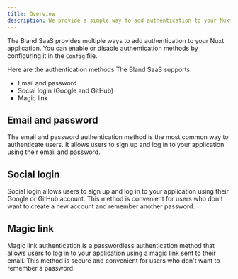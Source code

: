 ```yaml
---
title: Overview
description: We provide a simple way to add authentication to your Nuxt application.
---
```


The Bland SaaS provides multiple ways to add authentication to your Nuxt application. You can enable or disable authentication methods by configuring it in the `Config` file.

Here are the authentication methods The Bland SaaS supports:

- Email and password
- Social login (Google and GitHub)
- Magic link

## Email and password

The email and password authentication method is the most common way to authenticate users. It allows users to sign up and log in to your application using their email and password.

## Social login

Social login allows users to sign up and log in to your application using their Google or GitHub account. This method is convenient for users who don't want to create a new account and remember another password.

## Magic link

Magic link authentication is a passwordless authentication method that allows users to log in to your application using a magic link sent to their email. This method is secure and convenient for users who don't want to remember a password.